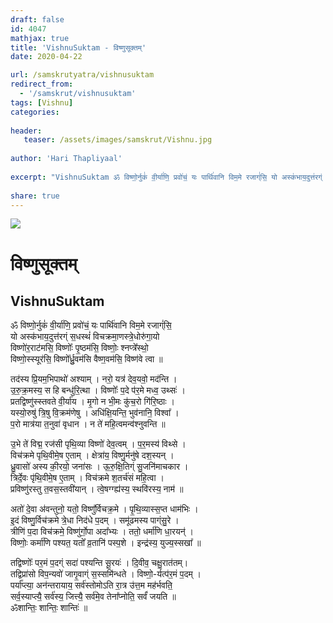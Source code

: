 ```yaml
---
draft: false
id: 4047    
mathjax: true    
title: 'VishnuSuktam - विष्णुसूक्तम्'    
date: 2020-04-22    

url: /samskrutyatra/vishnusuktam
redirect_from: 
  - '/samskrut/vishnusuktam'
tags: [Vishnu]    
categories:    
    
header:    
   teaser: /assets/images/samskrut/Vishnu.jpg    
    
author: 'Hari Thapliyaal'    
    
excerpt: "VishnuSuktam ॐ विष्णो॒र्नुकं॑ वी॒र्या॑णि॒ प्रवो॑चं॒ यः पार्थि॑वानि विम॒मे रजाग्ं॑सि॒ यो अस्क॑भाय॒दुत्त॑रग्ं स॒धस्थं॑ विचक्रमा॒णस्त्रे॒धोरु॑गा॒यो विष्णो॑र॒राट॑मसि॒ विष्णोः᳚ पृ॒ष्ठम॑सि॒ विष्णोः॒ श्नप्त्रे᳚स्थो॒ विष्णो॒स्स्यूर॑सि॒ विष्णो᳚र्ध्रु॒वम॑सि वैष्ण॒वम॑सि॒ विष्ण॑वे त्वा ॥ तद॑स्य प्रि॒यम॒भिपाथो॑ अश्याम् । नरो॒ यत्र॑ देव॒यवो॒ मद॑न्ति । उ॒रु॒क्र॒मस्य॒ स हि बन्धु॑रि॒त्था । विष्णोः᳚"
    
share: true    
---
```

![](/assets/images/samskrut/Vishnu.jpg)    
    
# विष्णुसूक्तम्    
## VishnuSuktam    
    
    
ॐ विष्णो॒र्नुकं॑ वी॒र्या॑णि॒ प्रवो॑चं॒ यः पार्थि॑वानि विम॒मे रजाग्ं॑सि॒    
यो अस्क॑भाय॒दुत्त॑रग्ं स॒धस्थं॑ विचक्रमा॒णस्त्रे॒धोरु॑गा॒यो    
विष्णो॑र॒राट॑मसि॒ विष्णोः᳚ पृ॒ष्ठम॑सि॒ विष्णोः॒ श्नप्त्रे᳚स्थो॒    
विष्णो॒स्स्यूर॑सि॒ विष्णो᳚र्ध्रु॒वम॑सि वैष्ण॒वम॑सि॒ विष्ण॑वे त्वा ॥    
    
तद॑स्य प्रि॒यम॒भिपाथो॑ अश्याम् । नरो॒ यत्र॑ देव॒यवो॒ मद॑न्ति ।    
उ॒रु॒क्र॒मस्य॒ स हि बन्धु॑रि॒त्था । विष्णोः᳚ प॒दे प॑र॒मे मध्व॒ उथ्सः॑ ।    
प्रतद्विष्णु॑स्स्तवते वी॒र्या॑य । मृ॒गो न भी॒मः कु॑च॒रो गि॑रि॒ष्ठाः ।    
यस्यो॒रुषु॑ त्रि॒षु वि॒क्रम॑णेषु । अधि॑क्षि॒यन्ति॒ भुव॑नानि॒ विश्वा᳚ ।    
प॒रो मात्र॑या त॒नुवा॑ वृधान । न ते॑ महि॒त्वमन्व॑श्नुवन्ति ॥    
    
उ॒भे ते॑ विद्म॒ रज॑सी पृथि॒व्या विष्णो॑ देव॒त्वम् । प॒र॒मस्य॑ विथ्से ।    
विच॑क्रमे पृथि॒वीमे॒ष ए॒ताम् । क्षेत्रा॑य॒ विष्णु॒र्मनु॑षे दश॒स्यन् ।    
ध्रु॒वासो॑ अस्य की॒रयो॒ जना॑सः । ऊ॒रु॒क्षि॒तिग्ं सु॒जनि॑माचकार ।    
त्रिर्दे॒वः पृ॑थि॒वीमे॒ष ए॒ताम् । विच॑क्रमे श॒तर्च॑सं महि॒त्वा ।    
प्रविष्णु॑रस्तु त॒वस॒स्तवी॑यान् । त्वे॒षग्ग्ह्य॑स्य॒ स्थवि॑रस्य॒ नाम॑ ॥    
    
अतो॑ दे॒वा अ॑वन्तुनो॒ यतो॒ विष्णु᳚र्विचक्र॒मे । पृ॒थि॒व्यास्स॒प्त धाम॑भिः ।    
इ॒दं विष्णु॒र्विच॑क्रमे त्रे॒धा निद॑धे प॒दम् । समू॑ढमस्य पाग्ंसु॒रे ।    
त्रीणि॑ प॒दा विच॑क्रमे॒ विष्णु॑र्गो॒पा अदा᳚भ्यः । ततो॒ धर्मा॑णि धा॒रयन्॑ ।    
विष्णोः॒ कर्मा॑णि पश्यत॒ यतो᳚ व्र॒तानि॑ पस्प॒शे । इन्द्र॑स्य॒ युज्य॒स्सखा᳚ ॥    
    
तद्विष्णोः᳚ पर॒मं प॒दग्ं सदा॑ पश्यन्ति सू॒रयः॑ । दि॒वीव॒ चक्षु॒रात॑तम्।    
तद्विप्रा॑सो विप॒न्यवो॑ जागृ॒वाग्ं स॒स्समि॑न्धते । विष्णो॒-र्यत्प॑र॒मं प॒दम् ।    
पर्या᳚प्त्या॒ अन॑न्तरायाय॒ सर्व॑स्तोमोऽति रा॒त्र उ॑त्त॒म मह॑र्भवति॒    
सर्व॒स्याप्त्यै॒ सर्व॑स्य॒ जित्त्यै॒ सर्व॑मे॒व तेना᳚प्नोति॒ सर्वं॑ जयति ॥    
ॐशान्तिः॒ शान्तिः॒ शान्तिः॑  ॥    
    
